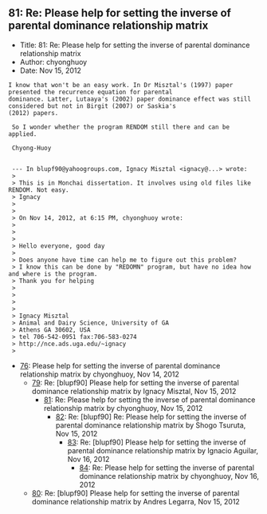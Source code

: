 ## 81: Re: Please help for setting the inverse of parental dominance relationship matrix

- Title: 81: Re: Please help for setting the inverse of parental dominance relationship matrix
- Author: chyonghuoy
- Date: Nov 15, 2012

```
I know that won't be an easy work. In Dr Misztal's (1997) paper presented the recurrence equation for parental
dominance. Latter, Lutaaya's (2002) paper dominance effect was still considered but not in Birgit (2007) or Saskia's
(2012) papers. 

 So I wonder whether the program RENDOM still there and can be applied. 

 Chyong-Huoy


 --- In blupf90@yahoogroups.com, Ignacy Misztal <ignacy@...> wrote:
 >
 > This is in Monchai dissertation. It involves using old files like RENDOM. Not easy.
 > Ignacy
 > 
 > 
 > On Nov 14, 2012, at 6:15 PM, chyonghuoy wrote:
 > 
 > 
 > 
 > Hello everyone, good day
 > 
 > Does anyone have time can help me to figure out this problem?
 > I know this can be done by "REDOMN" program, but have no idea how and where is the program.
 > Thank you for helping
 > 
 > 
 > 
 > 
 > Ignacy Misztal
 > Animal and Dairy Science, University of GA
 > Athens GA 30602, USA
 > tel 706-542-0951 fax:706-583-0274
 > http://nce.ads.uga.edu/~ignacy
 > 
```

- [76](0076.md): Please help for setting the inverse of parental dominance relationship matrix by chyonghuoy, Nov 14, 2012
    - [79](0079.md): Re: [blupf90] Please help for setting the inverse of parental dominance relationship matrix by Ignacy Misztal, Nov 15, 2012
        - [81](0081.md): Re: Please help for setting the inverse of parental dominance relationship matrix by chyonghuoy, Nov 15, 2012
            - [82](0082.md): Re: [blupf90] Re: Please help for setting the inverse of parental dominance relationship matrix by Shogo Tsuruta, Nov 15, 2012
                - [83](0083.md): Re: [blupf90] Please help for setting the inverse of parental dominance relationship matrix by Ignacio Aguilar, Nov 16, 2012
                    - [84](0084.md): Re: Please help for setting the inverse of parental dominance relationship matrix by chyonghuoy, Nov 16, 2012
    - [80](0080.md): Re: [blupf90] Please help for setting the inverse of parental dominance relationship matrix by Andres Legarra, Nov 15, 2012
